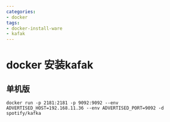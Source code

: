 ```yaml
---
categories: 
- docker
tags:
- docker-install-ware
- kafak
---
```


# docker 安装kafak

## 单机版
```
docker run -p 2181:2181 -p 9092:9092 --env ADVERTISED_HOST=192.168.11.36 --env ADVERTISED_PORT=9092 -d spotify/kafka
```

